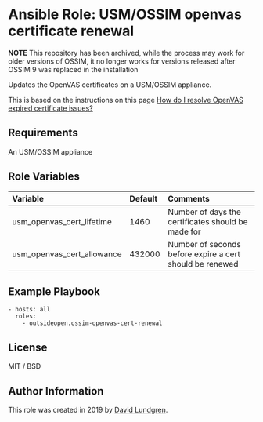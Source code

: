 # Ansible Role: USM/OSSIM openvas certificate renewal

**NOTE** This repository has been archived, while the process may work for older versions of OSSIM, it no longer works for versions released after OSSIM 9 was replaced in the installation

Updates the OpenVAS certificates on a USM/OSSIM appliance.

This is based on the instructions on this page [How do I resolve OpenVAS expired certificate issues?](https://success.alienvault.com/s/article/How-do-I-resolve-OpenVAS-expired-certificate-issues) 

## Requirements

An USM/OSSIM appliance

## Role Variables

| Variable                    | Default | Comments |
| :-------------------------- | :------ | :-----   |
| usm_openvas_cert_lifetime   | 1460    | Number of days the certificates should be made for |
| usm_openvas_cert_allowance  | 432000  | Number of seconds before expire a cert should be renewed | 

## Example Playbook

    - hosts: all
      roles:
        - outsideopen.ossim-openvas-cert-renewal

## License

MIT / BSD

## Author Information

This role was created in 2019 by [David Lundgren](https://www.github.com/dlundgren/).
